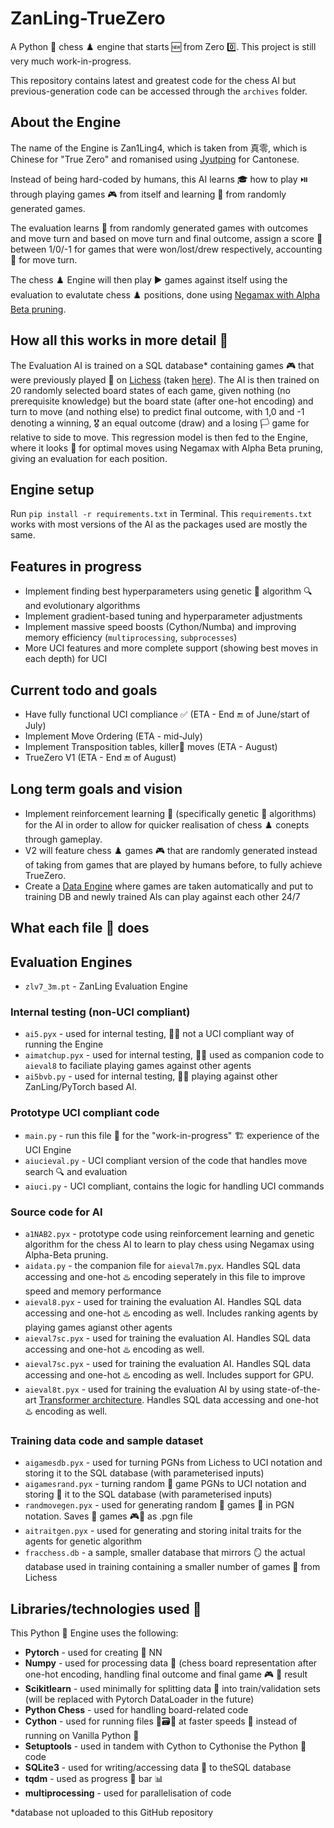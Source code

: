 # ZanLing-TrueZero
A Python 🐍 chess ♟️ engine that starts 🆕 from Zero 0️⃣.  This project is still very much work-in-progress.

This repository contains latest and greatest code for the chess AI but previous-generation code can be accessed through the `archives` folder.

## About the Engine 
The name of the Engine is Zan1Ling4, which is taken from 真零, which is Chinese for  "True Zero" and romanised using [Jyutping](https://en.wikipedia.org/wiki/Jyutping) for Cantonese.

Instead of being hard-coded by humans, this AI learns 🎓 how to play ⏯️ through playing games 🎮 from itself and learning 📖 from randomly generated games. 

The evaluation learns 📕 from randomly generated games with outcomes and move turn and based on move turn and final outcome, assign a score 💯 between 1/0/-1 for games that were won/lost/drew respectively, accounting 🧾 for move turn.

The chess ♟️ Engine will then play ▶️ games against itself using the evaluation to evalutate chess ♟️ positions, done using  [Negamax with Alpha Beta pruning](https://en.wikipedia.org/wiki/Negamax#Negamax_with_alpha_beta_pruning).

## How all this works in more detail 🔎
The Evaluation AI is trained on a SQL database* containing games 🎮 that were previously played 👾 on [Lichess](lichess.com) (taken [here](https://database.lichess.org/)). The AI is then trained on 20 randomly selected board states of each game, given nothing (no prerequisite knowledge) but the board  state (after one-hot  encoding) and turn to move (and nothing else) to predict final outcome, with 1,0 and -1 denoting a winning, 🎖️ an equal outcome (draw) and a losing 🏳️ game for relative to side to move. This regression model is then fed to the Engine, where it looks 👀 for optimal moves using Negamax with Alpha Beta pruning, giving an evaluation for each position.

## Engine setup
Run ```pip install -r requirements.txt``` in Terminal. This `requirements.txt` works with most versions of the AI as the packages used are mostly the same.

## Features in progress
- Implement finding best hyperparameters using genetic 🧬 algorithm 🔍 and evolutionary algorithms
- Implement gradient-based tuning and hyperparameter adjustments
- Implement massive speed boosts (Cython/Numba) and improving memory efficiency (`multiprocessing`, `subprocesses`) 
- More UCI features and more complete support (showing best moves in each depth) for UCI

## Current todo and goals 
- Have fully functional UCI compliance ✅ (ETA - End 🔚 of June/start of July)
- Implement Move Ordering (ETA - mid-July)
- Implement Transposition tables, killer🔪 moves (ETA - August)
- TrueZero V1 (ETA - End 🔚 of August)

## Long term goals and vision
- Implement reinforcement learning 📘 (specifically genetic 🧬 algorithms) for the AI in order to allow for quicker realisation of chess ♟️ conepts through gameplay.
- V2 will feature chess ♟️ games 🎮 that are randomly generated instead of taking from games that are played by humans before, to fully achieve TrueZero.
- Create a [Data Engine](https://www.youtube.com/watch?v=zPH5O8hRfMA) where games are taken automatically and put to training DB and newly trained AIs can play against each other 24/7

## What each file 📁 does
## Evaluation Engines
- `zlv7_3m.pt` - ZanLing Evaluation Engine
### Internal testing (non-UCI compliant)
- `ai5.pyx` - used for internal testing, 🧪📝 not a UCI compliant way of running the Engine
- `aimatchup.pyx` - used for internal testing, 🧪📝 used as companion code to `aieval8` to faciliate playing games against other agents
- `ai5bvb.py` - used for internal testing, 🧪📝 playing against other ZanLing/PyTorch based AI. 
### Prototype UCI compliant code
- `main.py` - run this file 📁 for the "work-in-progress" 🏗️ experience of the UCI Engine 
- `aiucieval.py` - UCI compliant version of the code that handles move search 🔍 and evaluation
- `aiuci.py` - UCI compliant, contains the logic for handling UCI commands
### Source code for AI
- `a1NAB2.pyx` - prototype code using reinforcement learning and genetic algorithm for the chess AI to learn to play chess using Negamax using Alpha-Beta pruning. 
- `aidata.py` - the companion file for `aieval7m.pyx`. Handles SQL data accessing and one-hot ♨️ encoding seperately in this file to improve speed and memory performance
- `aieval8.pyx` - used for training the evaluation AI. Handles SQL data accessing and one-hot ♨️ encoding as well. Includes ranking agents by playing games agianst other agents
- `aieval7sc.pyx` - used for training the evaluation AI. Handles SQL data accessing and one-hot ♨️ encoding as well. 
- `aieval7sc.pyx` - used for training the evaluation AI. Handles SQL data accessing and one-hot ♨️ encoding as well. Includes support for GPU.
- `aieval8t.pyx` - used for training the evaluation AI by using state-of-the-art [Transformer architecture](https://en.wikipedia.org/wiki/Transformer_(machine_learning_model)). Handles SQL data accessing and one-hot ♨️ encoding as well.
### Training data code and sample dataset
- `aigamesdb.pyx` - used for turning PGNs from Lichess to UCI notation and storing it to the SQL database (with parameterised inputs)
- `aigamesrand.pyx` - turning random 🎲 game PGNs to UCI notation and storing 🏬 it to the SQL database (with parameterised inputs)
- `randmovegen.pyx` - used for generating random 🔀 games 👾 in PGN notation. Saves 📑 games 🎮🏏 as .pgn file
- `aitraitgen.pyx` - used for generating and storing inital traits for the agents for genetic algorithm
- `fracchess.db` - a sample, smaller database that mirrors 🪞 the actual database used in training containing a smaller number of games 🎲 from Lichess

## Libraries/technologies used 🔨
This Python 🐍 Engine uses the following:
- **Pytorch** - used for creating 🔨 NN
- **Numpy** - used for processing data 💽 (chess board representation after one-hot encoding, handling final outcome and final game 🎮 👾 result
- **Scikitlearn** - used minimally for splitting data 💽 into train/validation sets (will be replaced with Pytorch DataLoader in the  future)
- **Python Chess** - used for handling board-related code
- **Cython** - used for running files 📁🗃️📂 at faster speeds 🚅 instead of running on Vanilla Python 🐍
- **Setuptools** - used in tandem with Cython to Cythonise the Python 🐍 code
- **SQLite3** - used for writing/accessing data 💽 to theSQL database
- **tqdm** - used as progress 🚧 bar 📊
- **multiprocessing** - used for parallelisation of code

*database not uploaded to this GitHub repository
